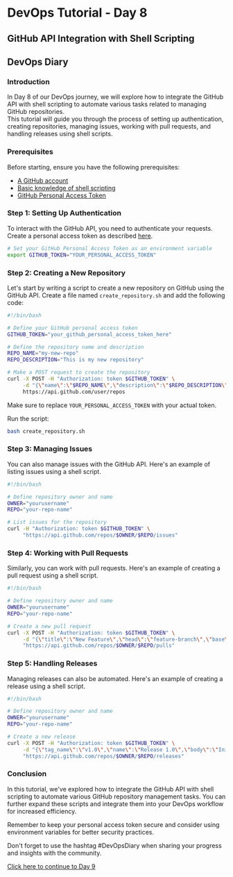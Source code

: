 # DevOps Tutorial - Day 8
## GitHub API Integration with Shell Scripting
## DevOps Diary 

### Introduction
In Day 8 of our DevOps journey, we will explore how to integrate the GitHub API with shell scripting to automate various tasks related to managing GitHub repositories.\
This tutorial will guide you through the process of setting up authentication, creating repositories, managing issues, working with pull requests, and handling releases using shell scripts.

### Prerequisites
Before starting, ensure you have the following prerequisites:
- [A GitHub account](https://github.com/)
- [Basic knowledge of shell scripting](/Day%206/10_linux_and_shell.md)
- [GitHub Personal Access Token](https://docs.github.com/en/authentication/keeping-your-account-and-data-secure/creating-a-personal-access-token)

### Step 1: Setting Up Authentication
To interact with the GitHub API, you need to authenticate your requests. Create a personal access token as described [here](https://docs.github.com/en/authentication/keeping-your-account-and-data-secure/creating-a-personal-access-token).

```bash
# Set your GitHub Personal Access Token as an environment variable
export GITHUB_TOKEN="YOUR_PERSONAL_ACCESS_TOKEN"
```

### Step 2: Creating a New Repository
Let's start by writing a script to create a new repository on GitHub using the GitHub API. Create a file named `create_repository.sh` and add the following code:

```bash
#!/bin/bash

# Define your GitHub personal access token
GITHUB_TOKEN="your_github_personal_access_token_here"

# Define the repository name and description
REPO_NAME="my-new-repo"
REPO_DESCRIPTION="This is my new repository"

# Make a POST request to create the repository
curl -X POST -H "Authorization: token $GITHUB_TOKEN" \
     -d "{\"name\":\"$REPO_NAME\",\"description\":\"$REPO_DESCRIPTION\"}" \
     https://api.github.com/user/repos

```

Make sure to replace `YOUR_PERSONAL_ACCESS_TOKEN` with your actual token.

Run the script:
```bash
bash create_repository.sh
```

### Step 3: Managing Issues
You can also manage issues with the GitHub API. Here's an example of listing issues using a shell script.

```bash
#!/bin/bash

# Define repository owner and name
OWNER="yourusername"
REPO="your-repo-name"

# List issues for the repository
curl -H "Authorization: token $GITHUB_TOKEN" \
     "https://api.github.com/repos/$OWNER/$REPO/issues"
```

### Step 4: Working with Pull Requests
Similarly, you can work with pull requests. Here's an example of creating a pull request using a shell script.

```bash
#!/bin/bash

# Define repository owner and name
OWNER="yourusername"
REPO="your-repo-name"

# Create a new pull request
curl -X POST -H "Authorization: token $GITHUB_TOKEN" \
     -d "{\"title\":\"New Feature\",\"head\":\"feature-branch\",\"base\":\"main\"}" \
     "https://api.github.com/repos/$OWNER/$REPO/pulls"
```

### Step 5: Handling Releases
Managing releases can also be automated. Here's an example of creating a release using a shell script.

```bash
#!/bin/bash

# Define repository owner and name
OWNER="yourusername"
REPO="your-repo-name"

# Create a new release
curl -X POST -H "Authorization: token $GITHUB_TOKEN" \
     -d "{\"tag_name\":\"v1.0\",\"name\":\"Release 1.0\",\"body\":\"Initial release\"}" \
     "https://api.github.com/repos/$OWNER/$REPO/releases"
```

### Conclusion
In this tutorial, we've explored how to integrate the GitHub API with shell scripting to automate various GitHub repository management tasks. You can further expand these scripts and integrate them into your DevOps workflow for increased efficiency.

Remember to keep your personal access token secure and consider using environment variables for better security practices.

Don't forget to use the hashtag #DevOpsDiary when sharing your progress and insights with the community.

[Click here to continue to Day 9](#) <!-- Update with Day 10 link when available -->